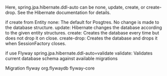 Here, spring.jpa.hibernate.ddl-auto can be none, update, create, or create-drop. See the Hibernate documentation for details.

if create from Entity
none: The default for Posgtres. No change is made to the database structure.
update: Hibernate changes the database according to the given entity structures.
create: Creates the database every time but does not drop it on close.
create-drop: Creates the database and drops it when SessionFactory closes.

if use Flyway
spring.jpa.hibernate.ddl-auto=validate
validate: Validates current database schema against available migrations

Migration flyway
<dependency>
    <groupId>org.flywaydb</groupId>
    <artifactId>flyway-core</artifactId>
</dependency>